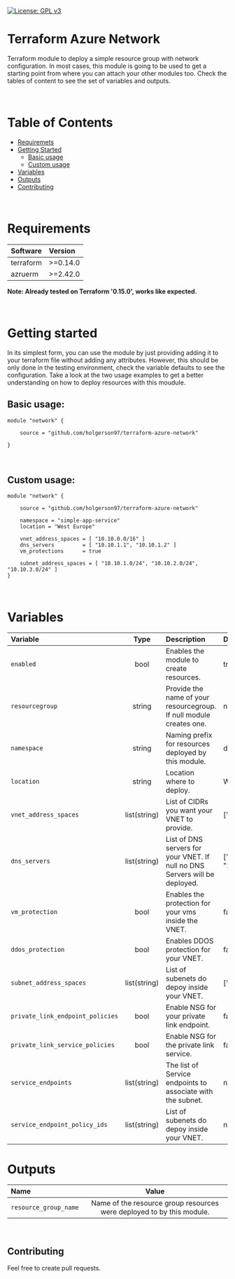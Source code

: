[![License: GPL v3](https://img.shields.io/badge/License-GPLv3-blue.svg)](https://www.gnu.org/licenses/gpl-3.0)
# Terraform Azure Network
Terraform module to deploy a simple resource group with network configuration. In most cases, this module is going to be used to get a starting point from where you can attach your other modules too. Check the tables of content to see the set of variables and outputs.

&nbsp;
# Table of Contents
- [Requiremets](#requirements)
- [Getting Started](#getting-started)
    - [Basic usage](#basic-usage)
    - [Custom usage](#custom-usage)
- [Variables](#variables)
- [Outputs](#outputs)
- [Contributing](#contributing)

&nbsp;
# Requirements
| Software     |  Version  |
| :--------    | :-------- |
| terraform    | >=0.14.0  |
| azruerm      | >=2.42.0  |

**Note: Already tested on Terraform '0.15.0', works like expected.**

&nbsp;
# Getting started
In its simplest form, you can use the module by just providing adding it to your terraform file without adding any attributes. However, this should be only done in the testing environment, check the variable defaults to see the configuration. Take a look at the two usage examples to get a better understanding on how to deploy resources with this moudule.
&nbsp;
## Basic usage:
```hcl
module "network" {

    source = "github.com/holgerson97/terraform-azure-network"

}
```
&nbsp;
## Custom usage:
```hcl
module "network" {

    source = "github.com/holgerson97/terraform-azure-network"

    namespace = "simple-app-service"
    location = "West Europe"

    vnet_address_spaces = [ "10.10.0.0/16" ]
    dns_servers         = [ "10.10.1.1", "10.10.1.2" ]
    vm_protections      = true

    subnet_address_spaces = [ "10.10.1.0/24", "10.10.2.0/24", "10.10.3.0/24" ]
}
```
&nbsp;
# Variables
| Variable                          |  Type        | Description                                                                          | Default                    |
| :-------------------------------- | :----------: | :----------------------------------------------------------------------------------- | :------------------------- |
| `enabled`                         |  bool        | Enables the module to create resources.                                              | true                       |
| `resourcegroup`                   | string       | Provide the name of your resourcegroup. If null module creates one.                  | null                       |
| `namespace`                       | string       | Naming prefix for resources deployed by this module.                                 | default-name               |
| `location`                        | string       | Location where to deploy.                                                            | West Eruope                |
| `vnet_address_spaces`             | list(string) | List of CIDRs you want your VNET to provide.                                         | ["10.10.0.0./16]           |
| `dns_servers`                     | list(string) | List of DNS servers for your VNET. If null no DNS Servers will be deployed.          | ["10.10.1.1", "10.10.1.2"] |
| `vm_protection`                   |  bool        | Enables the protection for your vms inside the VNET.                                 | false                      |
| `ddos_protection`                 |  bool        | Enables DDOS protection for your VNET.                                               | false                      |
| `subnet_address_spaces`           | list(string) | List of subenets do depoy inside your VNET.                                          | ["10.10.1.0/24"]           |
| `private_link_endpoint_policies`  | bool         | Enable NSG for your private link endpoint.                                           | false                      |
| `private_link_service_policies`   | bool         | Enable NSG for the private link service.                                             | false                      |
| `service_endpoints`               | list(string) | The list of Service endpoints to associate with the subnet.                          | null                       |
| `service_endpoint_policy_ids`     | list(string) | List of subenets do depoy inside your VNET.                                          | null                       |

# Outputs
| Name                              |  Value                                                                |
| :-------------------------------- | :-------------------------------------------------------------------: | 
| `resource_group_name`             | Name of the resource group resources were deployed to by this module. | 



&nbsp;
## Contributing
Feel free to create pull requests.